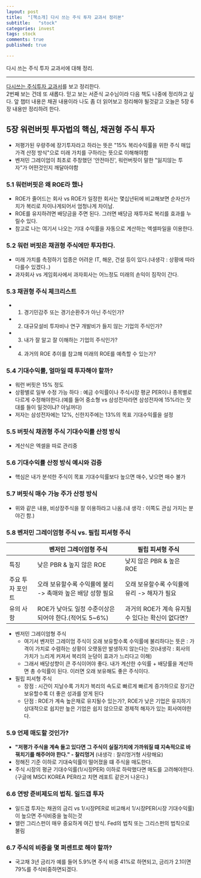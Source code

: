 ```yaml
---
layout: post
title:  "[책소개] 다시 쓰는 주식 투자 교과서 정리본"
subtitle:   "stock"
categories: invest
tags: stock
comments: true
published: true

---
```


다시 쓰는 주식 투자 교과서에 대해 정리.

---

[다시쓰는 주식투자 교과서](http://www.yes24.com/Product/Goods/66889829)를 보고 정리한다.  
2번째 보는 건데 또 새롭다. 믿고 보는 서준식 교수님이라 다음 책도 나중에 정리하고 싶다.
앞 챕터 내용은 채권 내용이라 나도 좀 더 읽어보고 정리해야 될것같고 오늘은 5장 6장 내용만 정리하려 한다.
  
  
## 5장 워런버핏 투자법의 핵심, 채권형 주식 투자
- 저평가된 우량주에 장기투자라고 하라는 뜻은 "15% 복리수익률을 위한 주식 매입 가격 산정 방식"으로 미래 가치를 구하라는 뜻으로 이해해야함
- 벤저민 그레이엄이 최초로 주창했던 '안전마진', 워런버핏이 말한 "잃지않는 투자"가 어떤것인지 깨달아야함

### 5.1 워런버핏은 왜 ROE라 했나
- ROE가 줄어드는 회사 vs ROE가 일정한 회사는 몇십년뒤에 비교해보면 순자산가치가 복리로 차이나게되어서 엄청나게 차이남.
- ROE를 유지하려면 배당금을 주면 된다. 그러면 배당금 재투자로 복리를 효과를 누릴수 있다.
- 참고로 나는 여기서 나오는 기대 수익률을 자동으로 계산하는 엑셀파일을 이용한다.

### 5.2 워런 버핏은 채권형 주식에만 투자한다.
- 미래 가치를 측정하기 업종은 어려운 IT, 해운, 건설 등이 있다.(내생각 : 상황에 따라 다를수 있겠다..)
- 과자회사 vs 게임회사에서 과자회사는 어느정도 미래의 손익이 짐작이 간다.

### 5.3 채권형 주식 체크리스트
- 1) 경기민감주 또는 경기순환주가 아닌 주식인가?
- 2) 대규모설비 투자비나 연구 개발비가 들지 않는 기업의 주식인가?
- 3) 내가 잘 알고 잘 이해하는 기업의 주식인가?
- 4) 과거의 ROE 추이를 참고해 미래의 ROE를 예측할 수 있는가?

### 5.4 기대수익률, 얼마일 때 투자해야 할까?
- 워런 버핏은 15% 정도
- 상황별로 일부 수정 가능 하다 : 예금 수익률이나 주식시장 평균 PER이나 종목별로 다르게 수정해야한다.(예를 들어 중소형 vs 삼성전자라면 삼성전자에 15%라는 잣대를 들이 밀것이냐? 아닐꺼다)
- 저자는 삼성전자에는 12%, 신한지주에는 13%의 목표 기대수익률을 설정

### 5.5 버핏식 채권형 주식 기대수익률 산정 방식
- 계산식은 엑셀을 따로 관리중

### 5.6 기대수익률 산정 방식 예시와 검증
- 핵심은 내가 분석한 주식이 목표 기대수익률보다 높으면 매수, 낮으면 매수 불가

### 5.7 버핏식 매수 가능 주가 산정 방식
- 위와 같은 내용, 비상장주식을 잘 이용하라고 나옴.(내 생각 : 이쪽도 관심 가지는 분야긴 함.)

### 5.8 벤저민 그레이엄형 주식 vs. 필립 피셔형 주식

|   | 벤저민 그레이엄형 주식 | 필립 피셔형 주식 |
|---|---|---|
| 특징 | 낮은 PBR & 높지 않은 ROE | 낮지 않은 PBR & 높은 ROE |
| 주요 투자 포인트 | 오래 보유할수록 수익률에 불리 -> 촉매와 높은 배당 성향 필요 | 오래 보유할수록 수익률에 유리 -> 해자가 필요 |
| 유의 사항 | ROE가 낮아도 일정 수준이상은 되어야 한다.(적어도 5~6%) | 과거의 ROE가 계속 유지될 수 있다는 확신이 없다면? |

- 벤저민 그레이엄형 주식
    - 여기서 벤저민 그레이엄 주식이 오래 보유할수록 수익률에 불리하다는 뜻은 : 가격이 가치로 수렴하는 상황이 오랫동안 발생하지 않는다는 것(내생각 : 회사의 가치가 느리게 커져서 복리의 눈덩이 효과가 느리다고 이해)
    - 그래서 배당성향이 큰 주식이어야 좋다. 내가 계산한 수익률 + 배당률을 계산하면 총 수익률이 된다. 이러면 오래 보유해도 좋은 주식이다.
- 필립 피셔형 주식
    - 장점 : 시간이 지날수록 가치가 복리의 속도로 빠르게 빠르게 증가하므로 장기간 보유할수록 더 좋은 성과를 얻게 된다
    - 단점 : ROE가 계속 높은채로 유지될수 있는가?, ROE가 낮은 기업은 유지하기 상대적으로 쉽지만 높은 기업은 쉽지 않으므로 경제적 해자가 있는 회사여야한다.

### 5.9 언제 매도할 것인가?
- **"저평가 주식을 계속 들고 있다면 그 주식이 실질가치에 가까워질 떄 지속적으로 바꿔치기를 해주어야 한다." - 찰리멍거** (내생각 : 찰리멍거형 사랑해요)
- 정해진 기준 이하로 기대숙익률이 떨어졌을 떄 주식을 매도한다.
- 주식 시장의 평균 기대수익률(1/시장PER) 이하로 하락했다면 매도를 고려해야한다.(구글에 MSCI KOREA PER라고 치면 레포트 같은거 나온다.)

### 6.6 연방 준비제도의 법칙. 일드갭 투자
- 일드갭 투자는 채권의 금리 vs 1/시장PER로 비교해서 1/시장PER(시장 기대수익률)이 높으면 주식비중을 높히는것
- 앨런 그리스펀이 매우 중요하게 여긴 방식. Fed의 법칙 또는 그리스펀의 법칙으로 불림

### 6.7 주식의 비중을 몇 퍼센트로 해야 할까?
- 국고채 3년 금리가 예를 들어 5.9%면 주식 비중 41%로 하면되고, 금리가 2.1이면 79%를 주식비중하면되겠다.